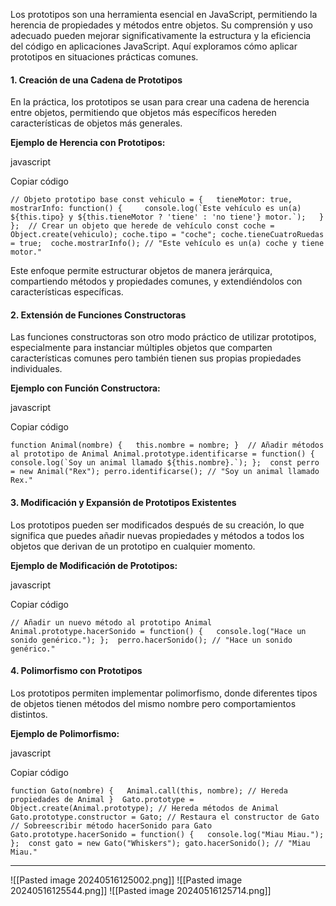 Los prototipos son una herramienta esencial en JavaScript, permitiendo la herencia de propiedades y métodos entre objetos. Su comprensión y uso adecuado pueden mejorar significativamente la estructura y la eficiencia del código en aplicaciones JavaScript. Aquí exploramos cómo aplicar prototipos en situaciones prácticas comunes.

#### 1. Creación de una Cadena de Prototipos

En la práctica, los prototipos se usan para crear una cadena de herencia entre objetos, permitiendo que objetos más específicos hereden características de objetos más generales.

**Ejemplo de Herencia con Prototipos:**

javascript

Copiar código

``// Objeto prototipo base const vehiculo = {   tieneMotor: true,   mostrarInfo: function() {     console.log(`Este vehículo es un(a) ${this.tipo} y ${this.tieneMotor ? 'tiene' : 'no tiene'} motor.`);   } };  // Crear un objeto que herede de vehículo const coche = Object.create(vehiculo); coche.tipo = "coche"; coche.tieneCuatroRuedas = true;  coche.mostrarInfo(); // "Este vehículo es un(a) coche y tiene motor."``

Este enfoque permite estructurar objetos de manera jerárquica, compartiendo métodos y propiedades comunes, y extendiéndolos con características específicas.

#### 2. Extensión de Funciones Constructoras

Las funciones constructoras son otro modo práctico de utilizar prototipos, especialmente para instanciar múltiples objetos que comparten características comunes pero también tienen sus propias propiedades individuales.

**Ejemplo con Función Constructora:**

javascript

Copiar código

``function Animal(nombre) {   this.nombre = nombre; }  // Añadir métodos al prototipo de Animal Animal.prototype.identificarse = function() {   console.log(`Soy un animal llamado ${this.nombre}.`); };  const perro = new Animal("Rex"); perro.identificarse(); // "Soy un animal llamado Rex."``

#### 3. Modificación y Expansión de Prototipos Existentes

Los prototipos pueden ser modificados después de su creación, lo que significa que puedes añadir nuevas propiedades y métodos a todos los objetos que derivan de un prototipo en cualquier momento.

**Ejemplo de Modificación de Prototipos:**

javascript

Copiar código

`// Añadir un nuevo método al prototipo Animal Animal.prototype.hacerSonido = function() {   console.log("Hace un sonido genérico."); };  perro.hacerSonido(); // "Hace un sonido genérico."`

#### 4. Polimorfismo con Prototipos

Los prototipos permiten implementar polimorfismo, donde diferentes tipos de objetos tienen métodos del mismo nombre pero comportamientos distintos.

**Ejemplo de Polimorfismo:**

javascript

Copiar código

`function Gato(nombre) {   Animal.call(this, nombre); // Hereda propiedades de Animal }  Gato.prototype = Object.create(Animal.prototype); // Hereda métodos de Animal Gato.prototype.constructor = Gato; // Restaura el constructor de Gato  // Sobreescribir método hacerSonido para Gato Gato.prototype.hacerSonido = function() {   console.log("Miau Miau."); };  const gato = new Gato("Whiskers"); gato.hacerSonido(); // "Miau Miau."`

---
![[Pasted image 20240516125002.png]]
![[Pasted image 20240516125544.png]]
![[Pasted image 20240516125714.png]]
